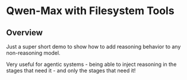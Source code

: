 # Qwen-Max with Filesystem Tools

## Overview

Just a super short demo to show how to add reasoning behavior to any non-reasoning model.

Very useful for agentic systems - being able to inject reasoning in the stages that need it - and only the stages that need it!
